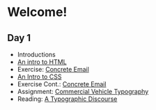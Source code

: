 # Welcome!

## Day 1
- Introductions
- [An intro to HTML](/lectures/html)
- Exercise: [Concrete Email](/assignments/concrete)
- [An Intro to CSS](/lectures/css)
- Exercise Cont.: [Concrete Email](/assignments/concrete)
- Assignment: [Commercial Vehicle Typography](/assignments/truck)
- Reading: [A Typographic Discourse](http://s3.amazonaws.com/arena-attachments/2558912/d4365f7c2d1c55c3684c5ff73eda4fa3.pdf)